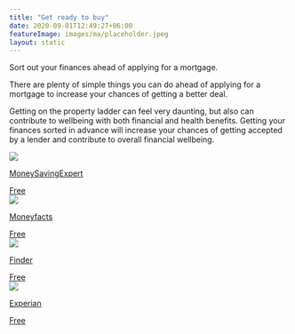 ```yaml
---
title: "Get ready to buy"
date: 2020-09-01T12:49:27+06:00
featureImage: images/ma/placeholder.jpeg
layout: static
---
```


Sort out your finances ahead of applying for a mortgage.

There are plenty of simple things you can do ahead of applying for a mortgage to increase your chances of getting a better deal.

Getting on the property ladder can feel very daunting, but also can contribute to wellbeing with both financial and health benefits. Getting your finances sorted in advance will increase your chances of getting accepted by a lender and contribute to overall financial wellbeing.

<a class="ma-link" href="https://www.moneysavingexpert.com/mortgages/boost-mortgage-chances/"><div class="ma-card ma-card-Wealth"><div class="ma-icon"><img src ="/images/Icon-check - wealth - opacity.svg"/></div><div class="ma-name"><p>MoneySavingExpert</p></div><div class="ma-paid-text"><span>Free</span></div></div></a><a class="ma-link" href="https://moneyfactscompare.co.uk/mortgages/guides/how-can-i-increase-my-chances-of-getting-a-mortgage/"><div class="ma-card ma-card-Wealth"><div class="ma-icon"><img src ="/images/Icon-check - wealth - opacity.svg"/></div><div class="ma-name"><p>Moneyfacts</p></div><div class="ma-paid-text"><span>Free</span></div></div></a><a class="ma-link" href="https://www.finder.com/uk/mortgages/mortgage-brokers"><div class="ma-card ma-card-Wealth"><div class="ma-icon"><img src ="/images/Icon-check - wealth - opacity.svg"/></div><div class="ma-name"><p>Finder</p></div><div class="ma-paid-text"><span>Free</span></div></div></a><a class="ma-link" href="https://www.experian.co.uk/consumer/experian-credit-score.html"><div class="ma-card ma-card-Wealth"><div class="ma-icon"><img src ="/images/Icon-check - wealth - opacity.svg"/></div><div class="ma-name"><p>Experian</p></div><div class="ma-paid-text"><span>Free</span></div></div></a>  

<br/><br/>






